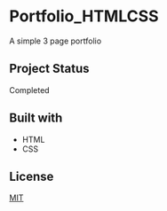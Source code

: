 # Portfolio_HTMLCSS
A simple 3 page portfolio

## Project Status
Completed

## Built with
* HTML
* CSS

## License
[MIT](https://choosealicense.com/licenses/mit/)
